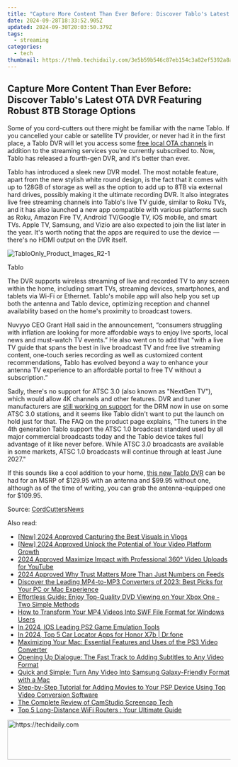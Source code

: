 ```yaml
---
title: "Capture More Content Than Ever Before: Discover Tablo's Latest OTA DVR Featuring Robust 8TB Storage Options"
date: 2024-09-28T18:33:52.905Z
updated: 2024-09-30T20:03:50.379Z
tags:
  - streaming
categories:
  - tech
thumbnail: https://thmb.techidaily.com/3e5b59b546c87eb154c3a82ef5392a8a6adfe519807354c471f9b63bcc3d5b0f.jpg
---
```


## Capture More Content Than Ever Before: Discover Tablo's Latest OTA DVR Featuring Robust 8TB Storage Options

Some of you cord-cutters out there might be familiar with the name Tablo. If you cancelled your cable or satellite TV provider, or never had it in the first place, a Tablo DVR will let you access some [free local OTA channels](https://sound-issues.techidaily.com/how-to-fix-a-non-functioning-steelseries-arctis-pro-microphone-complete-solution/) in addition to the streaming services you're currently subscribed to. Now, Tablo has released a fourth-gen DVR, and it's better than ever.

 Tablo has introduced a sleek new DVR model. The most notable feature, apart from the new stylish white round design, is the fact that it comes with up to 128GB of storage as well as the option to add up to 8TB via external hard drives, possibly making it the ultimate recording DVR. It also integrates live free streaming channels into Tablo's live TV guide, similar to Roku TVs, and it has also launched a new app compatible with various platforms such as Roku, Amazon Fire TV, Android TV/Google TV, iOS mobile, and smart TVs. Apple TV, Samsung, and Vizio are also expected to join the list later in the year. It's worth noting that the apps are required to use the device — there's no HDMI output on the DVR itself.

![TabloOnly_Product_Images_R2-1](https://static1.howtogeekimages.com/wordpress/wp-content/uploads/2023/08/tabloonly_product_images_r2-1.jpg) 

Tablo

 The DVR supports wireless streaming of live and recorded TV to any screen within the home, including smart TVs, streaming devices, smartphones, and tablets via Wi-Fi or Ethernet. Tablo's mobile app will also help you set up both the antenna and Tablo device, optimizing reception and channel availability based on the home's proximity to broadcast towers.

 Nuvyyo CEO Grant Hall said in the announcement, “consumers struggling with inflation are looking for more affordable ways to enjoy live sports, local news and must-watch TV events.” He also went on to add that "with a live TV guide that spans the best in live broadcast TV and free live streaming content, one-touch series recording as well as customized content recommendations, Tablo has evolved beyond a way to enhance your antenna TV experience to an affordable portal to free TV without a subscription.”

 Sadly, there's no support for ATSC 3.0 (also known as "NextGen TV"), which would allow 4K channels and other features. DVR and tuner manufacturers are [still working on support](https://techidaily.com/solutions-to-restore-deleted-files-from-tecno-by-fonelab-android-recover-data/) for the DRM now in use on some ATSC 3.0 stations, and it seems like Tablo didn't want to put the launch on hold just for that. The FAQ on the product page explains, "The tuners in the 4th generation Tablo support the ATSC 1.0 broadcast standard used by all major commercial broadcasts today and the Tablo device takes full advantage of it like never before. While ATSC 3.0 broadcasts are available in some markets, ATSC 1.0 broadcasts will continue through at least June 2027."

 If this sounds like a cool addition to your home, [this new Tablo DVR](https://www.tablotv.com/product/?v=tablo) can be had for an MSRP of $129.95 with an antenna and $99.95 without one, although as of the time of writing, you can grab the antenna-equipped one for $109.95.

 Source: [CordCuttersNews](https://cordcuttersnews.com/tablo-announces-a-new-4th-gen-ota-dvr/)

<ins class="adsbygoogle"
     style="display:block"
     data-ad-format="autorelaxed"
     data-ad-client="ca-pub-7571918770474297"
     data-ad-slot="1223367746"></ins>

<ins class="adsbygoogle"
     style="display:block"
     data-ad-client="ca-pub-7571918770474297"
     data-ad-slot="8358498916"
     data-ad-format="auto"
     data-full-width-responsive="true"></ins>

<span class="atpl-alsoreadstyle">Also read:</span>
<div><ul>
<li><a href="https://youtube-data.techidaily.com/024-approved-capturing-the-best-visuals-in-vlogs/"><u>[New] 2024 Approved Capturing the Best Visuals in Vlogs</u></a></li>
<li><a href="https://youtube-tips.techidaily.com/024-approved-unlock-the-potential-of-your-video-platform-growth/"><u>[New] 2024 Approved Unlock the Potential of Your Video Platform Growth</u></a></li>
<li><a href="https://youtube-help.techidaily.com/2024-approved-maximize-impact-with-professional-360-video-uploads-for-youtube/"><u>2024 Approved Maximize Impact with Professional 360° Video Uploads for YouTube</u></a></li>
<li><a href="https://instagram-video-recordings.techidaily.com/2024-approved-why-trust-matters-more-than-just-numbers-on-feeds/"><u>2024 Approved Why Trust Matters More Than Just Numbers on Feeds</u></a></li>
<li><a href="https://media-tips.techidaily.com/discover-the-leading-mp4-to-mp3-converters-of-2023-best-picks-for-your-pc-or-mac-experience/"><u>Discover the Leading MP4-to-MP3 Converters of 2023: Best Picks for Your PC or Mac Experience</u></a></li>
<li><a href="https://media-tips.techidaily.com/effortless-guide-enjoy-top-quality-dvd-viewing-on-your-xbox-one-two-simple-methods/"><u>Effortless Guide: Enjoy Top-Quality DVD Viewing on Your Xbox One - Two Simple Methods</u></a></li>
<li><a href="https://media-tips.techidaily.com/how-to-transform-your-mp4-videos-into-swf-file-format-for-windows-users/"><u>How to Transform Your MP4 Videos Into SWF File Format for Windows Users</u></a></li>
<li><a href="https://visual-screen-recording.techidaily.com/in-2024-ios-leading-ps2-game-emulation-tools/"><u>In 2024, IOS Leading PS2 Game Emulation Tools</u></a></li>
<li><a href="https://android-location-track.techidaily.com/in-2024-top-5-car-locator-apps-for-honor-x7b-drfone-by-drfone-virtual-android/"><u>In 2024, Top 5 Car Locator Apps for Honor X7b | Dr.fone</u></a></li>
<li><a href="https://media-tips.techidaily.com/maximizing-your-mac-essential-features-and-uses-of-the-ps3-video-converter/"><u>Maximizing Your Mac: Essential Features and Uses of the PS3 Video Converter</u></a></li>
<li><a href="https://media-tips.techidaily.com/opening-up-dialogue-the-fast-track-to-adding-subtitles-to-any-video-format/"><u>Opening Up Dialogue: The Fast Track to Adding Subtitles to Any Video Format</u></a></li>
<li><a href="https://media-tips.techidaily.com/quick-and-simple-turn-any-video-into-samsung-galaxy-friendly-format-with-a-mac/"><u>Quick and Simple: Turn Any Video Into Samsung Galaxy-Friendly Format with a Mac</u></a></li>
<li><a href="https://media-tips.techidaily.com/step-by-step-tutorial-for-adding-movies-to-your-psp-device-using-top-video-conversion-software/"><u>Step-by-Step Tutorial for Adding Movies to Your PSP Device Using Top Video Conversion Software</u></a></li>
<li><a href="https://video-screen-grab.techidaily.com/the-complete-review-of-camstudio-screencap-tech/"><u>The Complete Review of CamStudio Screencap Tech</u></a></li>
<li><a href="https://buynow-help.techidaily.com/top-5-long-distance-wifi-routers-your-ultimate-guide/"><u>Top 5 Long-Distance WiFi Routers : Your Ultimate Guide</u></a></li>
</ul></div>

<!-- affiliate ads begin -->
<a href="https://appsumo.8odi.net/c/5597632/2094477/7443" target="_top" id="2094477">
  <img src="//a.impactradius-go.com/display-ad/7443-2094477" border="0" alt="https://techidaily.com" width="728" height="90"/>
</a>
<img height="0" width="0" src="https://appsumo.8odi.net/i/5597632/2094477/7443" style="position:absolute;visibility:hidden;" border="0" />
<!-- affiliate ads end -->

